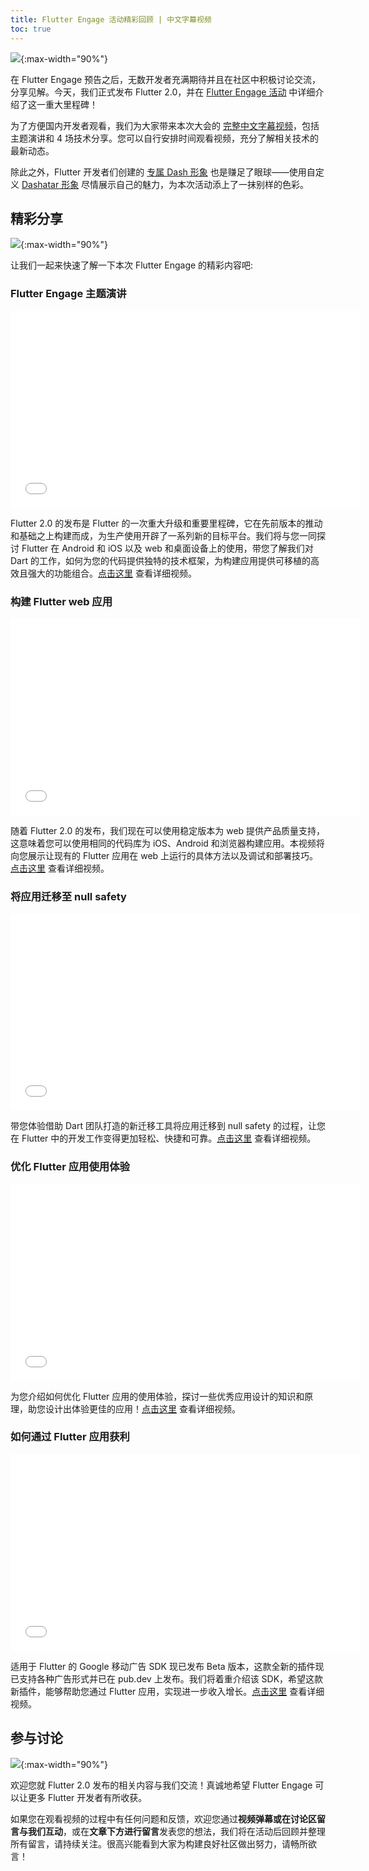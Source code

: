 ```yaml
---
title: Flutter Engage 活动精彩回顾 | 中文字幕视频
toc: true
---
```


![](https://devrel.andfun.cn/devrel/posts/2021/03/21051eef2d1ac.png){:max-width="90%"}

在 Flutter Engage 预告之后，无数开发者充满期待并且在社区中积极讨论交流，分享见解。今天，我们正式发布 Flutter 2.0，并在 [Flutter Engage 活动](https://events.flutter.dev/) 中详细介绍了这一重大里程碑！

为了方便国内开发者观看，我们为大家带来本次大会的 [完整中文字幕视频](https://www.bilibili.com/medialist/play/ml1195151358/)，包括主题演讲和 4 场技术分享。您可以自行安排时间观看视频，充分了解相关技术的最新动态。

除此之外，Flutter 开发者们创建的 [专属 Dash 形象](https://mp.weixin.qq.com/s/19QNVFINNQbJNthNdTo75w) 也是赚足了眼球——使用自定义 [Dashatar 形象](https://dashatar.flutter.cn/#/) 尽情展示自己的魅力，为本次活动添上了一抹别样的色彩。

## 精彩分享

![](https://devrel.andfun.cn/devrel/posts/2021/03/f0a76e3ccd730.jpg){:max-width="90%"}

让我们一起来快速了解一下本次 Flutter Engage 的精彩内容吧:

### Flutter Engage 主题演讲

<iframe width="560" height="315" src="//player.bilibili.com/player.html?aid=459378178&bvid=BV125411N7AU&cid=305744087&page=1" frameborder="0" allow="accelerometer; autoplay; encrypted-media; gyroscope; picture-in-picture" allowfullscreen></iframe>

Flutter 2.0 的发布是 Flutter 的一次重大升级和重要里程碑，它在先前版本的推动和基础之上构建而成，为生产使用开辟了一系列新的目标平台。我们将与您一同探讨 Flutter 在 Android 和 iOS 以及 web 和桌面设备上的使用，带您了解我们对 Dart 的工作，如何为您的代码提供独特的技术框架，为构建应用提供可移植的高效且强大的功能组合。[点击这里](https://www.bilibili.com/video/BV125411N7AU) 查看详细视频。

### 构建 Flutter web 应用

<iframe width="560" height="315" src="//player.bilibili.com/player.html?aid=246950294&bvid=BV1Jv411h7x6&cid=305745348&page=1" frameborder="0" allow="accelerometer; autoplay; encrypted-media; gyroscope; picture-in-picture" allowfullscreen></iframe>

随着 Flutter 2.0 的发布，我们现在可以使用稳定版本为 web 提供产品质量支持，这意味着您可以使用相同的代码库为 iOS、Android 和浏览器构建应用。本视频将向您展示让现有的 Flutter 应用在 web 上运行的具体方法以及调试和部署技巧。[点击这里](https://www.bilibili.com/video/BV1Jv411h7x6) 查看详细视频。

### 将应用迁移至 null safety

<iframe src="//player.bilibili.com/player.html?aid=799460080&bvid=BV1sy4y1a7SA&cid=305745798&page=1" scrolling="no" border="0" frameborder="no" framespacing="0" allowfullscreen="true" width="560" height="315"> </iframe>

带您体验借助 Dart 团队打造的新迁移工具将应用迁移到 null safety 的过程，让您在 Flutter 中的开发工作变得更加轻松、快捷和可靠。[点击这里](https://www.bilibili.com/video/BV1sy4y1a7SA) 查看详细视频。

### 优化 Flutter 应用使用体验

<iframe src="//player.bilibili.com/player.html?aid=289390157&bvid=BV1tf4y167v5&cid=305746482&page=1" scrolling="no" border="0" frameborder="no" framespacing="0" allowfullscreen="true" width="560" height="315"> </iframe>

为您介绍如何优化 Flutter 应用的使用体验，探讨一些优秀应用设计的知识和原理，助您设计出体验更佳的应用！[点击这里](https://www.bilibili.com/video/BV1tf4y167v5) 查看详细视频。

### 如何通过 Flutter 应用获利

<iframe src="//player.bilibili.com/player.html?aid=289460171&bvid=BV1Vf4y147Er&cid=305747760&page=1" scrolling="no" border="0" frameborder="no" framespacing="0" allowfullscreen="true" width="560" height="315"> </iframe>

适用于 Flutter 的 Google 移动广告 SDK 现已发布 Beta 版本，这款全新的插件现已支持各种广告形式并已在 pub.dev 上发布。我们将着重介绍该 SDK，希望这款新插件，能够帮助您通过 Flutter 应用，实现进一步收入增长。[点击这里](https://www.bilibili.com/video/BV1Vf4y147Er) 查看详细视频。

## 参与讨论

![](https://devrel.andfun.cn/devrel/posts/2021/03/c7f8c04d839b4.png){:max-width="90%"}

欢迎您就 Flutter 2.0 发布的相关内容与我们交流！真诚地希望 Flutter Engage 可以让更多 Flutter 开发者有所收获。

如果您在观看视频的过程中有任何问题和反馈，欢迎您通过**视频弹幕或在讨论区留言与我们互动**，或在**文章下方进行留言**发表您的想法，我们将在活动后回顾并整理所有留言，请持续关注。很高兴能看到大家为构建良好社区做出努力，请畅所欲言！
